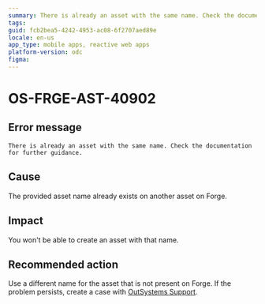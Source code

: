 ```yaml
---
summary: There is already an asset with the same name. Check the documentation for further guidance.
tags: 
guid: fcb2bea5-4242-4953-ac08-6f2707aed89e
locale: en-us
app_type: mobile apps, reactive web apps
platform-version: odc
figma:
---
```


# OS-FRGE-AST-40902

## Error message

`There is already an asset with the same name. Check the documentation for further guidance.`

## Cause

The provided asset name already exists on another asset on Forge.

## Impact

You won't be able to create an asset with that name.

## Recommended action

Use a different name for the asset that is not present on Forge.
If the problem persists, create a case with [OutSystems Support](https://www.outsystems.com/support/portal/open-support-case?ErrorCode=OS-FRGE-AST-40902).
